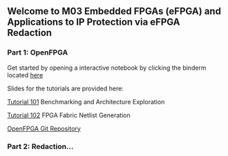 ## Welcome to M03 Embedded FPGAs (eFPGA) and Applications to IP Protection via eFPGA Redaction

### Part 1: OpenFPGA

Get started by opening a interactive notebook by clicking the binderm located [here](https://mybinder.org/v2/gh/lnis-uofu/OpenFPGA/master?urlpath=vscode)

Slides for the tutorials are provided here:

[Tutorial 101](https://github.com/lnis-uofu/OpenFPGA_tutorials/blob/main/DATE23/slides/openfpga_tutorial_101.pdf) Benchmarking and Architecture Exploration

[Tutorial 102](https://github.com/lnis-uofu/OpenFPGA_tutorials/blob/main/DATE23/slides/openfpga_tutorial_102.pdf) FPGA Fabric Netlist Generation

[OpenFPGA Git Repository](https://github.com/lnis-uofu/OpenFPGA)


### Part 2: Redaction...
